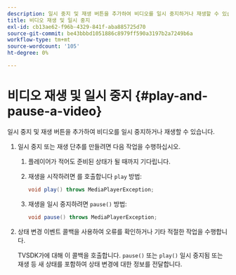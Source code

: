 ```yaml
---
description: 일시 중지 및 재생 버튼을 추가하여 비디오를 일시 중지하거나 재생할 수 있습니다.
title: 비디오 재생 및 일시 중지
exl-id: cb13ae62-f96b-4329-841f-aba885725d70
source-git-commit: be43bbbd1051886c8979ff590a3197b2a7249b6a
workflow-type: tm+mt
source-wordcount: '105'
ht-degree: 0%

---
```


# 비디오 재생 및 일시 중지 {#play-and-pause-a-video}

일시 중지 및 재생 버튼을 추가하여 비디오를 일시 중지하거나 재생할 수 있습니다.

1. 일시 중지 또는 재생 단추를 만들려면 다음 작업을 수행하십시오.
   1. 플레이어가 적어도 준비된 상태가 될 때까지 기다립니다.
   1. 재생을 시작하려면 를 호출합니다 `play` 방법:

      ```java
      void play() throws MediaPlayerException;
      ```

   1. 재생을 일시 중지하려면 `pause()` 방법:

      ```java
      void pause() throws MediaPlayerException;
      ```

1. 상태 변경 이벤트 콜백을 사용하여 오류를 확인하거나 기타 적절한 작업을 수행합니다.

   TVSDK가에 대해 이 콜백을 호출합니다. `pause()` 또는 `play()` 일시 중지됨 또는 재생 등 새 상태를 포함하여 상태 변경에 대한 정보를 전달합니다.
